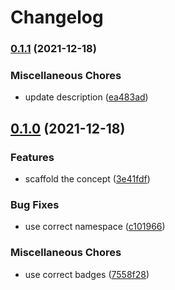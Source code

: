 # Changelog

### [0.1.1](https://www.github.com/brokeyourbike/data-transfer-object-php/compare/v0.1.0...v0.1.1) (2021-12-18)


### Miscellaneous Chores

* update description ([ea483ad](https://www.github.com/brokeyourbike/data-transfer-object-php/commit/ea483adc669254514cff9d8c70ea30bb0ab2e035))

## [0.1.0](https://www.github.com/brokeyourbike/data-transfer-object-php/compare/v0.0.0...v0.1.0) (2021-12-18)


### Features

* scaffold the concept ([3e41fdf](https://www.github.com/brokeyourbike/data-transfer-object-php/commit/3e41fdfa5e5958e5ddf8bf5740b285b764762b1c))


### Bug Fixes

* use correct namespace ([c101966](https://www.github.com/brokeyourbike/data-transfer-object-php/commit/c1019666df7bf05b55393fdf131f6807a9b88eec))


### Miscellaneous Chores

* use correct badges ([7558f28](https://www.github.com/brokeyourbike/data-transfer-object-php/commit/7558f28f60a3d8a5eaeb96657a9c775302a14fd8))
